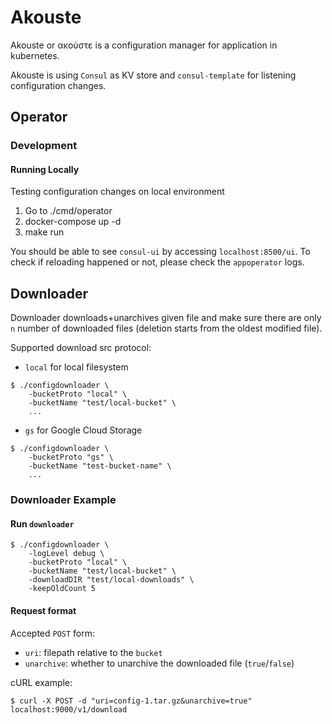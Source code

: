 # Akouste

Akouste or ακούστε is a configuration manager for application in kubernetes.

Akouste is using `Consul` as KV store and `consul-template` for listening configuration changes.

## Operator

### Development

#### Running Locally

Testing configuration changes on local environment

1. Go to ./cmd/operator
2. docker-compose up -d 
3. make run

You should be able to see `consul-ui` by accessing `localhost:8500/ui`. To check if reloading happened or not, please check the `appoperator` logs.

## Downloader

Downloader downloads+unarchives given file and make sure there
are only `n` number of downloaded files (deletion starts from the oldest modified file).

Supported download src protocol:
- `local` for local filesystem
```
$ ./configdownloader \
	-bucketProto "local" \
	-bucketName "test/local-bucket" \
	...
```
- `gs` for Google Cloud Storage
```
$ ./configdownloader \
	-bucketProto "gs" \
	-bucketName "test-bucket-name" \
	...
```

### Downloader Example

#### Run `downloader`
```
$ ./configdownloader \
	-logLevel debug \
	-bucketProto "local" \
	-bucketName "test/local-bucket" \
	-downloadDIR "test/local-downloads" \
	-keepOldCount 5
```

#### Request format

Accepted `POST` form:
- `uri`: filepath relative to the `bucket`
- `unarchive`: whether to unarchive the downloaded file (`true`/`false`)

cURL example:

```
$ curl -X POST -d "uri=config-1.tar.gz&unarchive=true" localhost:9000/v1/download
```
